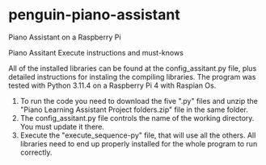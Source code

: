 # penguin-piano-assistant
Piano Assistant on a Raspberry Pi

Piano Assitant Execute instructions and must-knows

All of the installed libraries can be found at the config_assitant.py file, plus detailed instructions for instaling the compiling libraries.
The program was tested with Python 3.11.4 on a Raspberry Pi 4 with Raspian Os.

1. To run the code you need to download the five ".py" files and unzip the "Piano Learning Assistant Project folders.zip" file in the same folder.
2. The config_assitant.py file controls the name of the working directory. You must update it there.
3. Execute the "execute_sequence-py" file, that will use all the others. All libraries need to end up properly installed for the whole program to run correctly.
